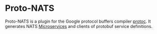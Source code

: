 # Proto-NATS

Proto-NATS is a plugin for the Google protocol buffers compiler [protoc](https://github.com/protocolbuffers/protobuf). It generates NATS [Microservices](https://github.com/nats-io/nats.go/tree/main/micro) and clients of protobuf service definitions.